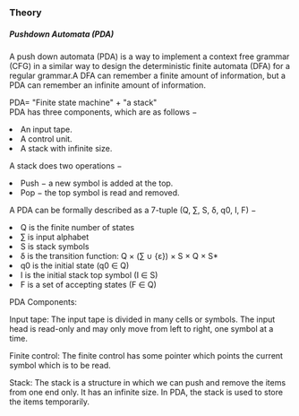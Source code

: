 <h3>Theory</h3>
<h5>Pushdown Automata (PDA)</h5>
<p>A push down automata (PDA) is a way to implement a context free grammar (CFG) in a similar way to design the deterministic finite automata (DFA) for a regular grammar.A DFA can remember a finite amount of information, but a PDA can remember an infinite amount of information.
</p>
<p>PDA= "Finite state machine" + "a stack"<br>
PDA has three components, which are as follows −
<li>An input tape.</li>
<li>A control unit.</li>
<li>A stack with infinite size.</li></p>
<p>A stack does two operations − 

<li>Push − a new symbol is added at the top.</li>
<li>Pop − the top symbol is read and removed.</li>
</p>
<p>A PDA can be formally described as a 7-tuple (Q, ∑, S, δ, q0, I, F) −<br>
<li>Q is the finite number of states</li>
<li>∑ is input alphabet</li>
<li>S is stack symbols</li>
<li>δ is the transition function: Q × (∑ ∪ {ε}) × S × Q × S*</li>
<li>q0 is the initial state (q0 ∈ Q)</li>
<li>I is the initial stack top symbol (I ∈ S)</li>
<li>F is a set of accepting states (F ∈ Q)</li>
<p>PDA Components:</p>
<p>Input tape: The input tape is divided in many cells or symbols. The input head is read-only and may only move from left to right, one symbol at a time.</p>

<p>Finite control: The finite control has some pointer which points the current symbol which is to be read.</p>

<p>Stack: The stack is a structure in which we can push and remove the items from one end only. It has an infinite size. In PDA, the stack is used to store the items temporarily.</p>
